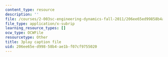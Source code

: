 ```yaml
---
content_type: resource
description: ''
file: /courses/2-003sc-engineering-dynamics-fall-2011/206ee65ed99858b4ae1bf07cf9755020_zlbbbA5Uuu8.vtt
file_type: application/x-subrip
learning_resource_types: []
ocw_type: OCWFile
resourcetype: Other
title: 3play caption file
uid: 206ee65e-d998-58b4-ae1b-f07cf9755020
---
```

